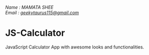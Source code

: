 
*Name : MAMATA SHEE* <br/>
*Email : geekytaurus115@gmail.com* <br/>


# JS-Calculator
JavaScript Calculator App with awesome looks and functionalities.